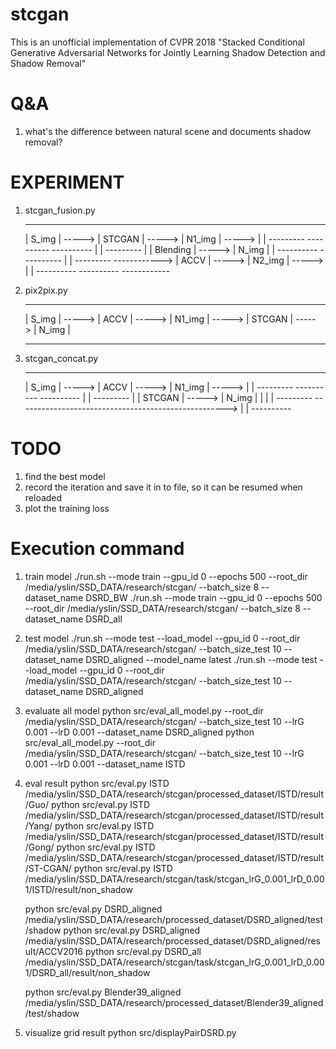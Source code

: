 # stcgan

This is an unofficial implementation of CVPR 2018 "Stacked Conditional Generative Adversarial Networks for Jointly Learning Shadow Detection and Shadow Removal"

# Q&A
1. what's the difference between natural scene and documents shadow removal?
    
# EXPERIMENT
1. stcgan_fusion.py
   ---------          ----------          ----------          ------------
   | S_img |  ----->  | STCGAN |  ----->  | N1_img |  ----->  |          |
   ---------          ----------          ----------          |          |         ---------
       |                                                      | Blending |  -----> | N_img |
       |              ----------          ----------          |          |         ---------
       ------------>  |  ACCV  |  ----->  | N2_img |  ----->  |          |
                      ----------          ----------          ------------

2. pix2pix.py
   ---------          ----------          ----------          ----------         ---------
   | S_img |  ----->  |  ACCV  |  ----->  | N1_img |  ----->  | STCGAN |  -----> | N_img |
   ---------          ----------          ----------          ----------         ---------


3. stcgan_concat.py
   ---------          ----------          ----------          ----------
   | S_img |  ----->  |  ACCV  |  ----->  | N1_img |  ----->  |        |
   ---------          ----------          ----------          |        |         ---------
       |                                                      | STCGAN |  -----> | N_img |
       |                                                      |        |         ---------
       ---------------------------------------------------->  |        |
                                                              ----------



# TODO

1. find the best model 
2. record the iteration and save it in to file, so it can be resumed when reloaded
3. plot the training loss

# Execution command
1. train model 
    ./run.sh --mode train --gpu_id 0 --epochs 500 --root_dir /media/yslin/SSD_DATA/research/stcgan/ --batch_size 8 --dataset_name DSRD_BW
    ./run.sh --mode train --gpu_id 0 --epochs 500 --root_dir /media/yslin/SSD_DATA/research/stcgan/ --batch_size 8 --dataset_name DSRD_all
2. test model
    ./run.sh --mode test --load_model --gpu_id 0 --root_dir /media/yslin/SSD_DATA/research/stcgan/ --batch_size_test 10 --dataset_name DSRD_aligned --model_name latest
    ./run.sh --mode test --load_model --gpu_id 0 --root_dir /media/yslin/SSD_DATA/research/stcgan/ --batch_size_test 10 --dataset_name DSRD_aligned
3. evaluate all model
    python src/eval_all_model.py --root_dir /media/yslin/SSD_DATA/research/stcgan/ --batch_size_test 10 --lrG 0.001 --lrD 0.001 --dataset_name DSRD_aligned
    python src/eval_all_model.py --root_dir /media/yslin/SSD_DATA/research/stcgan/ --batch_size_test 10 --lrG 0.001 --lrD 0.001 --dataset_name ISTD
    
4. eval result
    python src/eval.py ISTD /media/yslin/SSD_DATA/research/stcgan/processed_dataset/ISTD/result/Guo/
    python src/eval.py ISTD /media/yslin/SSD_DATA/research/stcgan/processed_dataset/ISTD/result/Yang/
    python src/eval.py ISTD /media/yslin/SSD_DATA/research/stcgan/processed_dataset/ISTD/result/Gong/
    python src/eval.py ISTD /media/yslin/SSD_DATA/research/stcgan/processed_dataset/ISTD/result/ST-CGAN/
    python src/eval.py ISTD /media/yslin/SSD_DATA/research/stcgan/task/stcgan_lrG_0.001_lrD_0.001/ISTD/result/non_shadow

    python src/eval.py DSRD_aligned /media/yslin/SSD_DATA/research/processed_dataset/DSRD_aligned/test/shadow
    python src/eval.py DSRD_aligned /media/yslin/SSD_DATA/research/processed_dataset/DSRD_aligned/result/ACCV2016
    python src/eval.py DSRD_all /media/yslin/SSD_DATA/research/stcgan/task/stcgan_lrG_0.001_lrD_0.001/DSRD_all/result/non_shadow
    

    python src/eval.py Blender39_aligned /media/yslin/SSD_DATA/research/processed_dataset/Blender39_aligned/test/shadow
    
    <!-- python src/eval.py DSRD_text /media/yslin/SSD_DATA/research/stcgan/task/stcgan_lrG_0.001_lrD_0.001/DSRD_all/result/non_shadow -->
    <!-- python src/eval.py DSRD_text /media/yslin/SSD_DATA/research/stcgan/task/stcgan_lrG_0.001_lrD_0.001/DSRD_text/result/non_shadow -->
5. visualize grid result
    python src/displayPairDSRD.py

